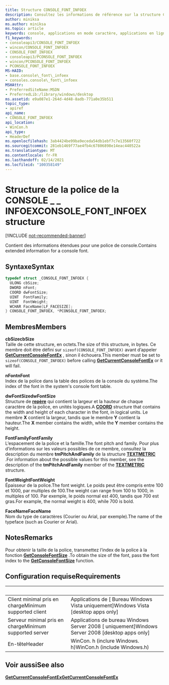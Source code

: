 ```yaml
---
title: Structure CONSOLE_FONT_INFOEX
description: Consultez les informations de référence sur la structure CONSOLE_FONT_INFOEX, qui contient des informations étendues pour une police de console.
author: miniksa
ms.author: miniksa
ms.topic: article
keywords: console, applications en mode caractère, applications en ligne de commande, applications de terminal, API console
f1_keywords:
- consoleapi3/CONSOLE_FONT_INFOEX
- wincon/CONSOLE_FONT_INFOEX
- CONSOLE_FONT_INFOEX
- consoleapi3/PCONSOLE_FONT_INFOEX
- wincon/PCONSOLE_FONT_INFOEX
- PCONSOLE_FONT_INFOEX
MS-HAID:
- base.console\_font\_infoex
- consoles.console\_font\_infoex
MSHAttr:
- PreferredSiteName:MSDN
- PreferredLib:/library/windows/desktop
ms.assetid: e9a087e1-264d-4d48-8adb-771a0e35b511
topic_type:
- apiref
api_name:
- CONSOLE_FONT_INFOEX
api_location:
- WinCon.h
api_type:
- HeaderDef
ms.openlocfilehash: 3ab4424be99ba9eceda54db1ebf7c7e13560f722
ms.sourcegitcommit: 281eb1469f77ae4fb4c67806898e14eac440522a
ms.translationtype: MT
ms.contentlocale: fr-FR
ms.lasthandoff: 02/14/2021
ms.locfileid: "100358149"
---
```

# <a name="console_font_infoex-structure"></a><span data-ttu-id="9b5c6-104">Structure de la police de la CONSOLE \_ \_ INFOEX</span><span class="sxs-lookup"><span data-stu-id="9b5c6-104">CONSOLE\_FONT\_INFOEX structure</span></span>

[!INCLUDE [not-recommended-banner](./includes/not-recommended-banner.md)]

<span data-ttu-id="9b5c6-105">Contient des informations étendues pour une police de console.</span><span class="sxs-lookup"><span data-stu-id="9b5c6-105">Contains extended information for a console font.</span></span>

## <a name="syntax"></a><span data-ttu-id="9b5c6-106">Syntaxe</span><span class="sxs-lookup"><span data-stu-id="9b5c6-106">Syntax</span></span>

```C
typedef struct _CONSOLE_FONT_INFOEX {
  ULONG cbSize;
  DWORD nFont;
  COORD dwFontSize;
  UINT  FontFamily;
  UINT  FontWeight;
  WCHAR FaceName[LF_FACESIZE];
} CONSOLE_FONT_INFOEX, *PCONSOLE_FONT_INFOEX;
```

## <a name="members"></a><span data-ttu-id="9b5c6-107">Membres</span><span class="sxs-lookup"><span data-stu-id="9b5c6-107">Members</span></span>

<span data-ttu-id="9b5c6-108">**cbSize**</span><span class="sxs-lookup"><span data-stu-id="9b5c6-108">**cbSize**</span></span>  
<span data-ttu-id="9b5c6-109">Taille de cette structure, en octets.</span><span class="sxs-lookup"><span data-stu-id="9b5c6-109">The size of this structure, in bytes.</span></span> <span data-ttu-id="9b5c6-110">Ce membre doit être défini sur `sizeof(CONSOLE_FONT_INFOEX)` avant d’appeler [**GetCurrentConsoleFontEx**](getcurrentconsolefontex.md) , sinon il échouera.</span><span class="sxs-lookup"><span data-stu-id="9b5c6-110">This member must be set to `sizeof(CONSOLE_FONT_INFOEX)` before calling [**GetCurrentConsoleFontEx**](getcurrentconsolefontex.md) or it will fail.</span></span>

<span data-ttu-id="9b5c6-111">**nFont**</span><span class="sxs-lookup"><span data-stu-id="9b5c6-111">**nFont**</span></span>  
<span data-ttu-id="9b5c6-112">Index de la police dans la table des polices de la console du système.</span><span class="sxs-lookup"><span data-stu-id="9b5c6-112">The index of the font in the system's console font table.</span></span>

<span data-ttu-id="9b5c6-113">**dwFontSize**</span><span class="sxs-lookup"><span data-stu-id="9b5c6-113">**dwFontSize**</span></span>  
<span data-ttu-id="9b5c6-114">Structure de [**repère**](coord-str.md) qui contient la largeur et la hauteur de chaque caractère de la police, en unités logiques.</span><span class="sxs-lookup"><span data-stu-id="9b5c6-114">A [**COORD**](coord-str.md) structure that contains the width and height of each character in the font, in logical units.</span></span> <span data-ttu-id="9b5c6-115">Le membre **X** contient la largeur, tandis que le membre **Y** contient la hauteur.</span><span class="sxs-lookup"><span data-stu-id="9b5c6-115">The **X** member contains the width, while the **Y** member contains the height.</span></span>

<span data-ttu-id="9b5c6-116">**FontFamily**</span><span class="sxs-lookup"><span data-stu-id="9b5c6-116">**FontFamily**</span></span>  
<span data-ttu-id="9b5c6-117">L’espacement de la police et la famille.</span><span class="sxs-lookup"><span data-stu-id="9b5c6-117">The font pitch and family.</span></span> <span data-ttu-id="9b5c6-118">Pour plus d’informations sur les valeurs possibles de ce membre, consultez la description du membre **tmPitchAndFamily** de la structure [**TEXTMETRIC**](/windows/win32/api/wingdi/ns-wingdi-textmetrica) .</span><span class="sxs-lookup"><span data-stu-id="9b5c6-118">For information about the possible values for this member, see the description of the **tmPitchAndFamily** member of the [**TEXTMETRIC**](/windows/win32/api/wingdi/ns-wingdi-textmetrica) structure.</span></span>

<span data-ttu-id="9b5c6-119">**FontWeight**</span><span class="sxs-lookup"><span data-stu-id="9b5c6-119">**FontWeight**</span></span>  
<span data-ttu-id="9b5c6-120">Épaisseur de la police.</span><span class="sxs-lookup"><span data-stu-id="9b5c6-120">The font weight.</span></span> <span data-ttu-id="9b5c6-121">Le poids peut être compris entre 100 et 1000, par multiples de 100.</span><span class="sxs-lookup"><span data-stu-id="9b5c6-121">The weight can range from 100 to 1000, in multiples of 100.</span></span> <span data-ttu-id="9b5c6-122">Par exemple, le poids normal est 400, tandis que 700 est gras.</span><span class="sxs-lookup"><span data-stu-id="9b5c6-122">For example, the normal weight is 400, while 700 is bold.</span></span>

<span data-ttu-id="9b5c6-123">**FaceName**</span><span class="sxs-lookup"><span data-stu-id="9b5c6-123">**FaceName**</span></span>  
<span data-ttu-id="9b5c6-124">Nom du type de caractères (Courier ou Arial, par exemple).</span><span class="sxs-lookup"><span data-stu-id="9b5c6-124">The name of the typeface (such as Courier or Arial).</span></span>

## <a name="remarks"></a><span data-ttu-id="9b5c6-125">Notes</span><span class="sxs-lookup"><span data-stu-id="9b5c6-125">Remarks</span></span>

<span data-ttu-id="9b5c6-126">Pour obtenir la taille de la police, transmettez l’index de la police à la fonction [**GetConsoleFontSize**](getconsolefontsize.md) .</span><span class="sxs-lookup"><span data-stu-id="9b5c6-126">To obtain the size of the font, pass the font index to the [**GetConsoleFontSize**](getconsolefontsize.md) function.</span></span>

## <a name="requirements"></a><span data-ttu-id="9b5c6-127">Configuration requise</span><span class="sxs-lookup"><span data-stu-id="9b5c6-127">Requirements</span></span>

| &nbsp; | &nbsp; |
|-|-|
| <span data-ttu-id="9b5c6-128">Client minimal pris en charge</span><span class="sxs-lookup"><span data-stu-id="9b5c6-128">Minimum supported client</span></span> | <span data-ttu-id="9b5c6-129">Applications de \[ Bureau Windows Vista uniquement\]</span><span class="sxs-lookup"><span data-stu-id="9b5c6-129">Windows Vista \[desktop apps only\]</span></span> |
| <span data-ttu-id="9b5c6-130">Serveur minimal pris en charge</span><span class="sxs-lookup"><span data-stu-id="9b5c6-130">Minimum supported server</span></span> | <span data-ttu-id="9b5c6-131">Applications de bureau Windows Server 2008 \[ uniquement\]</span><span class="sxs-lookup"><span data-stu-id="9b5c6-131">Windows Server 2008 \[desktop apps only\]</span></span> |
| <span data-ttu-id="9b5c6-132">En-tête</span><span class="sxs-lookup"><span data-stu-id="9b5c6-132">Header</span></span> | <span data-ttu-id="9b5c6-133">WinCon. h (inclure Windows. h)</span><span class="sxs-lookup"><span data-stu-id="9b5c6-133">WinCon.h (include Windows.h)</span></span> |

## <a name="see-also"></a><span data-ttu-id="9b5c6-134">Voir aussi</span><span class="sxs-lookup"><span data-stu-id="9b5c6-134">See also</span></span>

[<span data-ttu-id="9b5c6-135">**GetCurrentConsoleFontEx**</span><span class="sxs-lookup"><span data-stu-id="9b5c6-135">**GetCurrentConsoleFontEx**</span></span>](getcurrentconsolefontex.md)